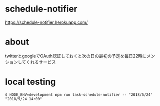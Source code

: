 # schedule-notifier

https://schedule-notifier.herokuapp.com/

# about

twitterとgoogleでOAuth認証しておくと次の日の最初の予定を毎日22時にメンションしてくれるサービス

# local testing

```console
$ NODE_ENV=development npm run task-schedule-notifier -- "2018/5/24" "2018/5/24 14:00"
```